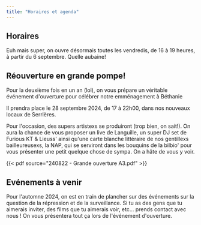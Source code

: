 ```yaml
---
title: "Horaires et agenda"
---
```


## Horaires

Euh mais super, on ouvre désormais toutes les vendredis, de 16 à 19 heures, à partir du 6 septembre. Quelle aubaine!

## Réouverture en grande pompe!
Pour la deuxième fois en un an (lol), on vous prépare un véritable événement d'ouverture pour célébrer notre emménagement à Béthanie 

Il prendra place le 28 septembre 2024, de 17 à 22h00, dans nos nouveaux locaux de Serrières. 

Pour l'occasion, des supers artistexs se produiront (trop bien, on sait!). On aura la chance de vous proposer un live de Languille, un super DJ set de Furious KT & Lieuss' ainsi qu'une carte blanche littéraire de nos gentillexs bailleureusexs, la NAP, qui se serviront dans les bouquins de la bilbio' pour vous présenter une petit quelque chose de sympa. On a hâte de vous y voir.

{{< pdf source="240822 - Grande ouverture A3.pdf" >}}

## Evénements à venir
Pour l'automne 2024, on est en train de plancher sur des événements sur la question de la répression et de la surveillance. Si tu as des gens que tu aimerais inviter, des films que tu aimerais voir, etc... prends contact avec nous ! On vous présentera tout ça lors de l'événement d'ouverture.

